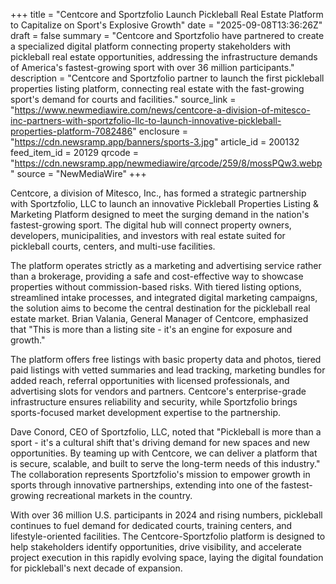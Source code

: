 +++
title = "Centcore and Sportzfolio Launch Pickleball Real Estate Platform to Capitalize on Sport's Explosive Growth"
date = "2025-09-08T13:36:26Z"
draft = false
summary = "Centcore and Sportzfolio have partnered to create a specialized digital platform connecting property stakeholders with pickleball real estate opportunities, addressing the infrastructure demands of America's fastest-growing sport with over 36 million participants."
description = "Centcore and Sportzfolio partner to launch the first pickleball properties listing platform, connecting real estate with the fast-growing sport's demand for courts and facilities."
source_link = "https://www.newmediawire.com/news/centcore-a-division-of-mitesco-inc-partners-with-sportzfolio-llc-to-launch-innovative-pickleball-properties-platform-7082486"
enclosure = "https://cdn.newsramp.app/banners/sports-3.jpg"
article_id = 200132
feed_item_id = 20129
qrcode = "https://cdn.newsramp.app/newmediawire/qrcode/259/8/mossPQw3.webp"
source = "NewMediaWire"
+++

<p>Centcore, a division of Mitesco, Inc., has formed a strategic partnership with Sportzfolio, LLC to launch an innovative Pickleball Properties Listing & Marketing Platform designed to meet the surging demand in the nation's fastest-growing sport. The digital hub will connect property owners, developers, municipalities, and investors with real estate suited for pickleball courts, centers, and multi-use facilities.</p><p>The platform operates strictly as a marketing and advertising service rather than a brokerage, providing a safe and cost-effective way to showcase properties without commission-based risks. With tiered listing options, streamlined intake processes, and integrated digital marketing campaigns, the solution aims to become the central destination for the pickleball real estate market. Brian Valania, General Manager of Centcore, emphasized that "This is more than a listing site - it's an engine for exposure and growth."</p><p>The platform offers free listings with basic property data and photos, tiered paid listings with vetted summaries and lead tracking, marketing bundles for added reach, referral opportunities with licensed professionals, and advertising slots for vendors and partners. Centcore's enterprise-grade infrastructure ensures reliability and security, while Sportzfolio brings sports-focused market development expertise to the partnership.</p><p>Dave Conord, CEO of Sportzfolio, LLC, noted that "Pickleball is more than a sport - it's a cultural shift that's driving demand for new spaces and new opportunities. By teaming up with Centcore, we can deliver a platform that is secure, scalable, and built to serve the long-term needs of this industry." The collaboration represents Sportzfolio's mission to empower growth in sports through innovative partnerships, extending into one of the fastest-growing recreational markets in the country.</p><p>With over 36 million U.S. participants in 2024 and rising numbers, pickleball continues to fuel demand for dedicated courts, training centers, and lifestyle-oriented facilities. The Centcore-Sportzfolio platform is designed to help stakeholders identify opportunities, drive visibility, and accelerate project execution in this rapidly evolving space, laying the digital foundation for pickleball's next decade of expansion.</p>